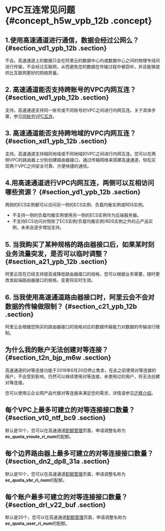 # VPC互连常见问题 {#concept_h5w_vpb_12b .concept}

## 1.使用高速通道进行通信，数据会经过公网么？ {#section_vd1_ypb_12b .section}

不会。高速通道上的数据只会在阿里云的数据中心内或数据中心之间的物理专线间进行传输，不会经过互联网，从而避免您的数据在传输过程中被窃听，并且能够提供比互联网更好的网络质量。

## 2. 高速通道能否支持跨账号的VPC内网互连？ {#section_wd1_ypb_12b .section}

支持。高速通道支持同一账号或不同账号的VPC之间进行内网互连。关于具体步骤，参见[同账号VPC互连](../../../../intl.zh-CN/专有网络对等连接（关闭新购）/同账号VPC互连.md#)。

## 3. 高速通道能否支持跨地域的VPC内网互连？ {#section_xd1_ypb_12b .section}

支持。高速通道支持相同地域或不同地域的VPC之间进行内网互连。您可以在两侧VPC的路由器上分别创建路由器接口，通过传输网络来搭建高速通道，轻松实现两个VPC之间安全可靠、方便快捷的通信。

## 4.用高速通道进行VPC内网互连，两侧可以互相访问哪些资源？ {#section_yd1_ypb_12b .section}

两侧的ECS实例都可以访问另一侧的ECS实例、负载均衡实例或RDS实例。

-   不支持一侧的负载均衡实例使用另一侧的ECS实例作为后端服务器。
-   不支持ECS访问对侧除了ECS实例/负载均衡实例/RDS实例之外的云产品实例，未来会逐步增加支持。

## 5. 当我购买了某种规格的路由器接口后，如果某时刻业务流量突发，是否可以临时调整？ {#section_a21_ypb_12b .section}

阿里云现在已经支持提高或降低路由器接口的规格，您可以根据业务需要，随时更改发起端路由器接口的规格，变更将实时生效。

## 6. 当我使用高速通道路由器接口时，阿里云会不会对数据的传输做限制？ {#section_c21_ypb_12b .section}

阿里云会根据您购买的路由器接口的规格对应的数据传输能力对数据的传输进行限制。

## 为什么我的账户无法创建对等连接？ {#section_t2n_bjp_m6w .section}

高速通道的对等连接功能于2019年6月20日停止售卖，在此之前使用对等连接的用户，不会受到影响，仍然可以继续使用对等连接，未使用过的用户，将无法创建对等连接。

您可以使用云企业网产品代替对等连接来满足您的需求，详情请参见[迁移介绍](../../../../intl.zh-CN/最佳实践/高速通道对等连接迁移方案/迁移介绍.md#)。

## 每个VPC上最多可建立的对等连接接口数量？ {#section_vt0_ntf_bc9 .section}

默认是10个，您可以在高速通道[配额管理](https://expressconnect.console.aliyun.com/quota/cn-hangzhou//cn-hangzhou)页面，申请调整名称为**ec\_quota\_vroute\_ri\_num**的配额。

## 每个边界路由器上最多可建立的对等连接接口数量？ {#section_dn2_dp8_31a .section}

默认是10个，您可以在高速通道[配额管理](https://expressconnect.console.aliyun.com/quota/cn-hangzhou//cn-hangzhou)页面，申请调整名称为**ec\_quota\_vbr\_ri\_num**的配额。

## 每个账户最多可建立的对等连接接口数量？ {#section_drl_v22_buf .section}

默认是20个，您可以在高速通道[配额管理](https://expressconnect.console.aliyun.com/quota/cn-hangzhou//cn-hangzhou)页面，申请调整名称为**ec\_quota\_user\_ri\_num**的配额。

